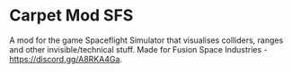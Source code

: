# Carpet Mod SFS
 A mod for the game Spaceflight Simulator that visualises colliders, ranges and other invisible/technical stuff. Made for Fusion Space Industries - https://discord.gg/A8RKA4Ga.
